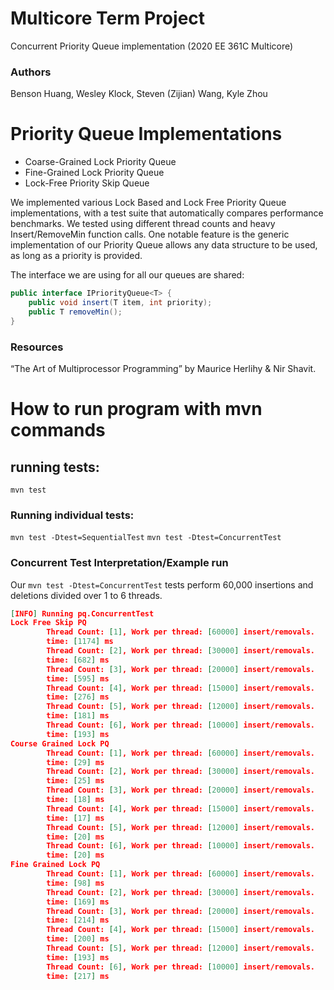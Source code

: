# Multicore Term Project
Concurrent Priority Queue implementation (2020 EE 361C Multicore)

### Authors
Benson Huang, Wesley Klock, Steven (Zijian) Wang, Kyle Zhou

# Priority Queue Implementations
- Coarse-Grained Lock Priority Queue 
- Fine-Grained Lock Priority Queue
- Lock-Free Priority Skip Queue

We implemented various Lock Based and Lock Free Priority Queue implementations, with a test suite that automatically compares performance benchmarks.
We tested using different thread counts and heavy Insert/RemoveMin function calls. One notable feature is the generic implementation of our Priority Queue allows any data structure to be used, as long as a priority is provided. 

The interface we are using for all our queues are shared: 
```java
public interface IPriorityQueue<T> {
    public void insert(T item, int priority);    
    public T removeMin();
}
```

### Resources
“The Art of Multiprocessor Programming” by Maurice Herlihy & Nir Shavit.

# How to run program with mvn commands

## running tests:
`mvn test`

### Running individual tests:
`mvn test -Dtest=SequentialTest`
`mvn test -Dtest=ConcurrentTest`


### Concurrent Test Interpretation/Example run
Our `mvn test -Dtest=ConcurrentTest` tests perform 60,000 insertions and deletions divided over 1 to 6 threads.

```json
[INFO] Running pq.ConcurrentTest
Lock Free Skip PQ
        Thread Count: [1], Work per thread: [60000] insert/removals.
        time: [1174] ms
        Thread Count: [2], Work per thread: [30000] insert/removals.
        time: [682] ms
        Thread Count: [3], Work per thread: [20000] insert/removals.
        time: [595] ms
        Thread Count: [4], Work per thread: [15000] insert/removals.
        time: [276] ms
        Thread Count: [5], Work per thread: [12000] insert/removals.
        time: [181] ms
        Thread Count: [6], Work per thread: [10000] insert/removals.
        time: [193] ms
Course Grained Lock PQ
        Thread Count: [1], Work per thread: [60000] insert/removals.
        time: [29] ms
        Thread Count: [2], Work per thread: [30000] insert/removals.
        time: [25] ms
        Thread Count: [3], Work per thread: [20000] insert/removals.
        time: [18] ms
        Thread Count: [4], Work per thread: [15000] insert/removals.
        time: [17] ms
        Thread Count: [5], Work per thread: [12000] insert/removals.
        time: [20] ms
        Thread Count: [6], Work per thread: [10000] insert/removals.
        time: [20] ms
Fine Grained Lock PQ
        Thread Count: [1], Work per thread: [60000] insert/removals.
        time: [98] ms
        Thread Count: [2], Work per thread: [30000] insert/removals.
        time: [169] ms
        Thread Count: [3], Work per thread: [20000] insert/removals.
        time: [214] ms
        Thread Count: [4], Work per thread: [15000] insert/removals.
        time: [200] ms
        Thread Count: [5], Work per thread: [12000] insert/removals.
        time: [193] ms
        Thread Count: [6], Work per thread: [10000] insert/removals.
        time: [217] ms
```